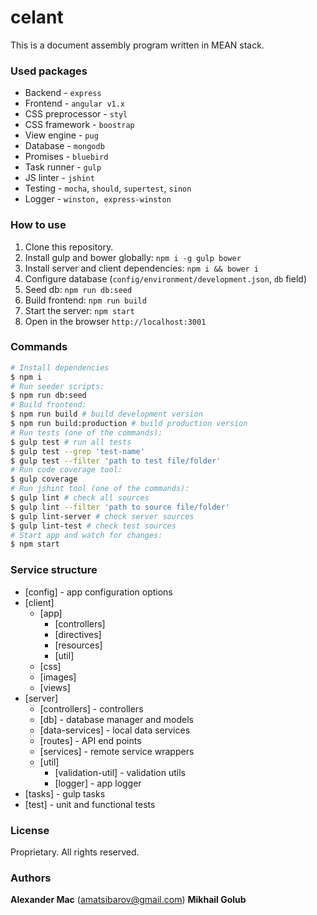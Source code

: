 # celant
This is a document assembly program written in MEAN stack.


### Used packages
 - Backend - `express`
 - Frontend - `angular v1.x`
 - CSS preprocessor - `styl`
 - CSS framework - `boostrap`
 - View engine - `pug`
 - Database - `mongodb`
 - Promises - `bluebird`
 - Task runner - `gulp`
 - JS linter - `jshint`
 - Testing - `mocha`, `should`, `supertest`, `sinon`
 - Logger - `winston, express-winston`


### How to use
1. Clone this repository.
2. Install gulp and bower globally: `npm i -g gulp bower`
3. Install server and client dependencies: `npm i && bower i`
4. Configure database (`config/environment/development.json`, `db` field)
5. Seed db: `npm run db:seed`
6. Build frontend: `npm run build`
7. Start the server: `npm start`
8. Open in the browser `http://localhost:3001`


### Commands

```sh
# Install dependencies
$ npm i
# Run seeder scripts:
$ npm run db:seed
# Build frontend:
$ npm run build # build development version
$ npm run build:production # build production version
# Run tests (one of the commands):
$ gulp test # run all tests
$ gulp test --grep 'test-name'
$ gulp test --filter 'path to test file/folder'
# Run code coverage tool:
$ gulp coverage
# Run jshint tool (one of the commands):
$ gulp lint # check all sources
$ gulp lint --filter 'path to source file/folder'
$ gulp lint-server # check server sources
$ gulp lint-test # check test sources
# Start app and watch for changes:
$ npm start
```

### Service structure
- [config] - app configuration options
- [client]
  - [app]
    - [controllers]
    - [directives]
    - [resources]
    - [util]
  - [css]
  - [images]
  - [views]
- [server]
  - [controllers] - controllers
  - [db] - database manager and models
  - [data-services] - local data services
  - [routes] - API end points
  - [services] - remote service wrappers
  - [util]
    - [validation-util] - validation utils
    - [logger] - app logger
- [tasks] - gulp tasks
- [test] - unit and functional tests

### License
Proprietary.  All rights reserved. 

### Authors
**Alexander Mac** ([amatsibarov@gmail.com](mailto:amatsibarov@gmail.com))
**Mikhail Golub**
